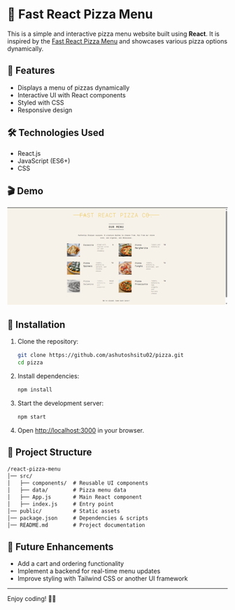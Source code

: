 # 🍕 Fast React Pizza Menu

This is a simple and interactive pizza menu website built using **React**. It is inspired by the [Fast React Pizza Menu](https://fast-react-pizza-menu.netlify.app/) and showcases various pizza options dynamically.

## 🚀 Features

- Displays a menu of pizzas dynamically
- Interactive UI with React components
- Styled with CSS&#x20;
- Responsive design

## 🛠️ Technologies Used

- React.js
- JavaScript (ES6+)
- CSS

## 🎬 Demo

![Demo Screenshot](public/Demo.png)

## 📌 Installation

1. Clone the repository:
   ```sh
   git clone https://github.com/ashutoshsitu02/pizza.git
   cd pizza
   ```
2. Install dependencies:
   ```sh
   npm install
   ```
3. Start the development server:
   ```sh
   npm start
   ```
4. Open [http://localhost:3000](http://localhost:3000) in your browser.

## 📂 Project Structure

```
/react-pizza-menu
│── src/
│   ├── components/  # Reusable UI components
│   ├── data/        # Pizza menu data
│   ├── App.js       # Main React component
│   ├── index.js     # Entry point
│── public/          # Static assets
│── package.json     # Dependencies & scripts
│── README.md        # Project documentation
```

## 📝 Future Enhancements

- Add a cart and ordering functionality
- Implement a backend for real-time menu updates
- Improve styling with Tailwind CSS or another UI framework

---

Enjoy coding! 🍕✨

